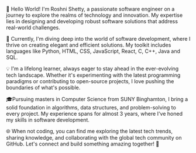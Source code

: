 👋 Hello World! I'm Roshni Shetty, a passionate software engineer on a journey to explore the realms of technology and innovation. My expertise lies in designing and developing robust software solutions that address real-world challenges.

🚀 Currently, I'm diving deep into the world of software development, where I thrive on creating elegant and efficient solutions. My toolkit includes languages like Python, HTML, CSS, JavaScript, React, C, C++, Java and SQL.

💡 I'm a lifelong learner, always eager to stay ahead in the ever-evolving tech landscape. Whether it's experimenting with the latest programming paradigms or contributing to open-source projects, I love pushing the boundaries of what's possible.

🎓Pursuing masters in Computer Science from SUNY Binghamton, I bring a solid foundation in algorithms, data structures, and problem-solving to every project. My experience spans for almost 3 years, where I've honed my skills in software development.

🌐 When not coding, you can find me exploring the latest tech trends, sharing knowledge, and collaborating with the global tech community on GitHub. Let's connect and build something amazing together! 🌟
